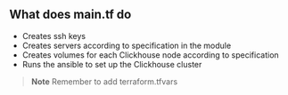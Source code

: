 ## What does main.tf do
* Creates ssh keys 
* Creates servers according to specification in the module
* Creates volumes for each Clickhouse node according to specification
* Runs the ansible to set up the Clickhouse cluster

> **Note**
> Remember to add terraform.tfvars
> 
